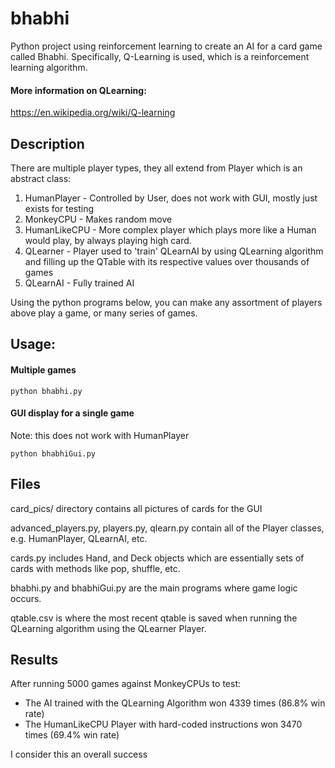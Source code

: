# bhabhi
Python project using reinforcement learning to create an AI for a card
game called Bhabhi. Specifically, Q-Learning is used, which is a reinforcement
learning algorithm.
#### More information on QLearning:
https://en.wikipedia.org/wiki/Q-learning
## Description
There are multiple player types, they all extend from Player which is an
abstract class:
1. HumanPlayer - Controlled by User, does not work with GUI, mostly just exists
   for testing
1. MonkeyCPU - Makes random move
1. HumanLikeCPU - More complex player which plays more like a Human would
   play, by always playing high card.
1. QLearner - Player used to 'train' QLearnAI by using QLearning algorithm and
   filling up the QTable with its respective values over thousands of games
1. QLearnAI - Fully trained AI

Using the python programs below, you can make any assortment of players above
play a game, or many series of games.

## Usage:
#### Multiple games
```
python bhabhi.py
```
#### GUI display for a single game
Note: this does not work with HumanPlayer
```
python bhabhiGui.py
```

## Files
card_pics/ directory contains all pictures of cards for the GUI

advanced_players.py, players.py, qlearn.py contain all of the Player classes,
e.g. HumanPlayer, QLearnAI, etc.

cards.py includes Hand, and Deck objects which are essentially sets of cards
with methods like pop, shuffle, etc.

bhabhi.py and bhabhiGui.py are the main programs where game logic occurs.

qtable.csv is where the most recent qtable is saved when running the QLearning
algorithm using the QLearner Player.

## Results
After running 5000 games against MonkeyCPUs to test:
* The AI trained with the QLearning Algorithm won 4339 times (86.8% win rate)
* The HumanLikeCPU Player with hard-coded instructions won 3470 times (69.4% win rate)

I consider this an overall success
